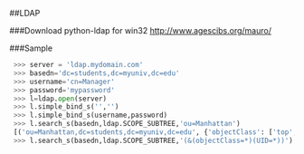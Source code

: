 
##LDAP

###Download
python-ldap for win32
http://www.agescibs.org/mauro/

###Sample
```python
 >>> server = 'ldap.mydomain.com'
 >>> basedn='dc=students,dc=myuniv,dc=edu'
 >>> username='cn=Manager'
 >>> password='mypassword'
 >>> l=ldap.open(server)
 >>> l.simple_bind_s('','')
 >>> l.simple_bind_s(username,password)
 >>> l.search_s(basedn,ldap.SCOPE_SUBTREE,'ou=Manhattan')
 [('ou=Manhattan,dc=students,dc=myuniv,dc=edu', {'objectClass': ['top', 'organizationalunit'], 'ou': ['Manhattan'], 'description': ['Manhattan Campus']})]
 >>> l.search_s(basedn,ldap.SCOPE_SUBTREE,'(&(objectClass=*)(UID=*))')
 ```




